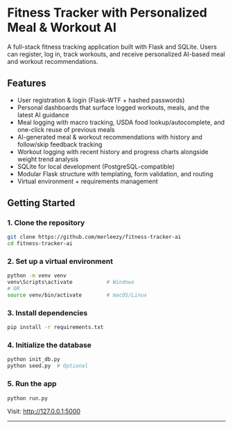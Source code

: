 # Fitness Tracker with Personalized Meal & Workout AI

A full-stack fitness tracking application built with Flask and SQLite. Users can register, log in, track workouts, and receive personalized AI-based meal and workout recommendations. 


## Features

- User registration & login (Flask-WTF + hashed passwords)
- Personal dashboards that surface logged workouts, meals, and the latest AI guidance
- Meal logging with macro tracking, USDA food lookup/autocomplete, and one-click reuse of previous meals
- AI-generated meal & workout recommendations with history and follow/skip feedback tracking
- Workout logging with recent history and progress charts alongside weight trend analysis
- SQLite for local development (PostgreSQL-compatible)
- Modular Flask structure with templating, form validation, and routing
- Virtual environment + requirements management

##  Getting Started

### 1. Clone the repository
```bash
git clone https://github.com/merleezy/fitness-tracker-ai
cd fitness-tracker-ai
```

### 2. Set up a virtual environment
```bash
python -m venv venv
venv\Scripts\activate           # Windows
# OR
source venv/bin/activate        # macOS/Linux
```

### 3. Install dependencies
```bash
pip install -r requirements.txt
```

### 4. Initialize the database
```bash
python init_db.py
python seed.py  # Optional
```

### 5. Run the app
```bash
python run.py
```

Visit: http://127.0.0.1:5000

---
